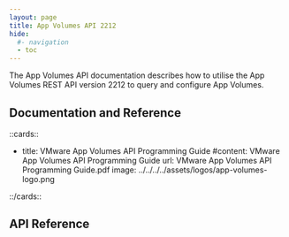 ```yaml
---
layout: page
title: App Volumes API 2212
hide:
  #- navigation
  - toc
---
```


The App Volumes API documentation describes how to utilise the App Volumes REST API version 2212 to query and configure App Volumes.

## Documentation and Reference

::cards::

- title: VMware App Volumes API Programming Guide
  #content: VMware App Volumes API Programming Guide
  url: VMware App Volumes API Programming Guide.pdf
  image: ../../../../assets/logos/app-volumes-logo.png

::/cards::

## API Reference

<swagger-ui src="swagger.json"/>
